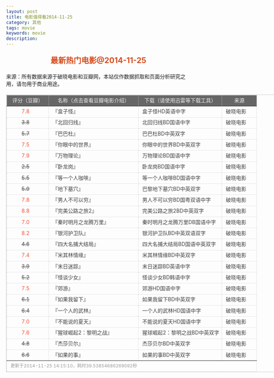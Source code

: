 ```yaml
---
layout: post
title: 电影值得看2014-11-25
category: 其他
tags: movie
keywords: movie 
description: 
---
```

<h2 style="text-align:center;color:#D54E21;margin:20px auto">最新热门电影@2014-11-25</h2>
<div>来源：所有数据来源于破晓电影和豆瓣网，本站仅作数据抓取和页面分析研究之用，请勿用于商业用途。</div>
<table id="movietb">
   <thead>
     <tr>
       <td width="100px">评分（豆瓣）</td>
       <td width="230px">名称（点击查看豆瓣电影介绍）</td>
       <td>下载（请使用迅雷等下载工具）</td>
       <td width="80px">来源</td>
     </tr>
   </thead>
   <tbody>
    <tr><td><a class="grade_good" href="http://movie.douban.com/subject/21350559/collections" target="_blank">7.8</a></td>      <td>『<a class="movie" href="http://movie.douban.com/subject/21350559/" target="_blank">盒子怪</a>』</td>      <td><a class="dllink" href="ftp://6:6@p13.poxiao.com:8202/[www.poxiao.com破晓电影]盒子怪HD英语中字.rmvb" target="_blank">盒子怪HD英语中字</a></td>      <td><a class="dlsource" href="http://www.poxiao.com/movie/37830.html" target="_blank">破晓电影</a><br /></td>    </tr>    <tr><td><a class="grade_bad" href="http://movie.douban.com/subject/25663134/collections" target="_blank">3.8</a></td>      <td>『<a class="movie" href="http://movie.douban.com/subject/25663134/" target="_blank">北回归线</a>』</td>      <td><a class="dllink" href="ftp://4:4@p13.poxiao.com:8202/[www.poxiao.com破晓电影]北回归线BD国语中字.rmvb" target="_blank">北回归线BD国语中字</a></td>      <td><a class="dlsource" href="http://www.poxiao.com/movie/37827.html" target="_blank">破晓电影</a><br /></td>    </tr>    <tr><td><a class="grade_bad" href="http://movie.douban.com/subject/25785812/collections" target="_blank">5.7</a></td>      <td>『<a class="movie" href="http://movie.douban.com/subject/25785812/" target="_blank">巴巴杜</a>』</td>      <td><a class="dllink" href="ftp://6:6@p27.poxiao.com:8201/[www.poxiao.com破晓电影]巴巴杜BD中英双字.rmvb" target="_blank">巴巴杜BD中英双字</a></td>      <td><a class="dlsource" href="http://www.poxiao.com/movie/37825.html" target="_blank">破晓电影</a><br /></td>    </tr>    <tr><td><a class="grade_good" href="http://movie.douban.com/subject/10549480/collections" target="_blank">7.5</a></td>      <td>『<a class="movie" href="http://movie.douban.com/subject/10549480/" target="_blank">你眼中的世界</a>』</td>      <td><a class="dllink" href="ftp://7:7@p27.poxiao.com:8201/[www.poxiao.com破晓电影]你眼中的世界BD中英双字.rmvb" target="_blank">你眼中的世界BD中英双字</a></td>      <td><a class="dlsource" href="http://www.poxiao.com/movie/37824.html" target="_blank">破晓电影</a><br /></td>    </tr>    <tr><td><a class="grade_good" href="http://movie.douban.com/subject/24815950/collections" target="_blank">7.9</a></td>      <td>『<a class="movie" href="http://movie.douban.com/subject/24815950/" target="_blank">万物理论</a>』</td>      <td><a class="dllink" href="ftp://5:5@p27.poxiao.com:8201/[www.poxiao.com破晓电影]万物理论BD国语中字.rmvb" target="_blank">万物理论BD国语中字</a></td>      <td><a class="dlsource" href="http://www.poxiao.com/movie/37823.html" target="_blank">破晓电影</a><br /></td>    </tr>    <tr><td><a class="grade_bad" href="http://movie.douban.com/subject/11632596/collections" target="_blank">2.5</a></td>      <td>『<a class="movie" href="http://movie.douban.com/subject/11632596/" target="_blank">卧龙岗</a>』</td>      <td><a class="dllink" href="ftp://5:5@p13.poxiao.com:8202/[www.poxiao.com破晓电影]卧龙岗BD国语中字.rmvb" target="_blank">卧龙岗BD国语中字</a></td>      <td><a class="dlsource" href="http://www.poxiao.com/movie/37822.html" target="_blank">破晓电影</a><br /></td>    </tr>    <tr><td><a class="grade_bad" href="http://movie.douban.com/subject/25753166/collections" target="_blank">5.5</a></td>      <td>『<a class="movie" href="http://movie.douban.com/subject/25753166/" target="_blank">等一个人咖啡</a>』</td>      <td><a class="dllink" href="ftp://4:4@p13.poxiao.com:8202/[www.poxiao.com破晓电影]等一个人咖啡BD国语中字.rmvb" target="_blank">等一个人咖啡BD国语中字</a></td>      <td><a class="dlsource" href="http://www.poxiao.com/movie/37821.html" target="_blank">破晓电影</a><br /></td>    </tr>    <tr><td><a class="grade_bad" href="http://movie.douban.com/subject/25821124/collections" target="_blank">5.9</a></td>      <td>『<a class="movie" href="http://movie.douban.com/subject/25821124/" target="_blank">地下墓穴</a>』</td>      <td><a class="dllink" href="ftp://4:4@p27.poxiao.com:8201/[www.poxiao.com破晓电影]巴黎地下墓穴BD中英双字.rmvb" target="_blank">巴黎地下墓穴BD中英双字</a></td>      <td><a class="dlsource" href="http://www.poxiao.com/movie/37820.html" target="_blank">破晓电影</a><br /></td>    </tr>    <tr><td><a class="grade_good" href="http://movie.douban.com/subject/25824741/collections" target="_blank">7.8</a></td>      <td>『<a class="movie" href="http://movie.douban.com/subject/25824741/" target="_blank">男人不可以穷</a>』</td>      <td><a class="dllink" href="ftp://3:3@p27.poxiao.com:8201/[www.poxiao.com破晓电影]男人不可以穷BD国粤双语中字.mkv" target="_blank">男人不可以穷BD国粤双语中字</a></td>      <td><a class="dlsource" href="http://www.poxiao.com/movie/37817.html" target="_blank">破晓电影</a><br /></td>    </tr>    <tr><td><a class="grade_good" href="http://movie.douban.com/subject/25764328/collections" target="_blank">8.8</a></td>      <td>『<a class="movie" href="http://movie.douban.com/subject/25764328/" target="_blank">完美公路之旅2</a>』</td>      <td><a class="dllink" href="ftp://3:3@p13.poxiao.com:8202/[www.poxiao.com破晓电影]完美公路之旅2BD中英双字.rmvb" target="_blank">完美公路之旅2BD中英双字</a></td>      <td><a class="dlsource" href="http://www.poxiao.com/movie/37816.html" target="_blank">破晓电影</a><br /></td>    </tr>    <tr><td><a class="grade_good" href="http://movie.douban.com/subject/6721670/collections" target="_blank">7.0</a></td>      <td>『<a class="movie" href="http://movie.douban.com/subject/6721670/" target="_blank">秦时明月之龙腾万里</a>』</td>      <td><a class="dllink" href="ftp://2:2@p13.poxiao.com:8202/[www.poxiao.com破晓电影]秦时明月之龙腾万里DB国语中字.rmvb" target="_blank">秦时明月之龙腾万里DB国语中字</a></td>      <td><a class="dlsource" href="http://www.poxiao.com/movie/37813.html" target="_blank">破晓电影</a><br /></td>    </tr>    <tr><td><a class="grade_good" href="http://movie.douban.com/subject/7065154/collections" target="_blank">8.2</a></td>      <td>『<a class="movie" href="http://movie.douban.com/subject/7065154/" target="_blank">银河护卫队</a>』</td>      <td><a class="dllink" href="ftp://1:1@p13.poxiao.com:8202/[www.poxiao.com破晓电影]银河护卫队BD中英双语双字.mkv" target="_blank">银河护卫队BD中英双语双字</a></td>      <td><a class="dlsource" href="http://www.poxiao.com/movie/37812.html" target="_blank">破晓电影</a><br /></td>    </tr>    <tr><td><a class="grade_bad" href="http://movie.douban.com/subject/10604893/collections" target="_blank">4.6</a></td>      <td>『<a class="movie" href="http://movie.douban.com/subject/10604893/" target="_blank">四大名捕大结局</a>』</td>      <td><a class="dllink" href="ftp://8:8@p13.poxiao.com:8202/[www.poxiao.com破晓电影]四大名捕大结局BD中英双字.rmvb" target="_blank">四大名捕大结局BD国语中英双字</a></td>      <td><a class="dlsource" href="http://www.poxiao.com/movie/37720.html" target="_blank">破晓电影</a><br /></td>    </tr>    <tr><td><a class="grade_good" href="http://movie.douban.com/subject/24844032/collections" target="_blank">7.4</a></td>      <td>『<a class="movie" href="http://movie.douban.com/subject/24844032/" target="_blank">米其林情缘</a>』</td>      <td><a class="dllink" href="ftp://2:2@p27.poxiao.com:8201/[www.poxiao.com破晓电影]米其林情缘BD中英双字.rmvb" target="_blank">米其林情缘BD中英双字</a></td>      <td><a class="dlsource" href="http://www.poxiao.com/movie/37811.html" target="_blank">破晓电影</a><br /></td>    </tr>    <tr><td><a class="grade_bad" href="http://movie.douban.com/subject/21324299/collections" target="_blank">3.9</a></td>      <td>『<a class="movie" href="http://movie.douban.com/subject/21324299/" target="_blank">末日迷踪</a>』</td>      <td><a class="dllink" href="ftp://6:6@p13.poxiao.com:8202/[www.poxiao.com破晓电影]末日迷踪BD英语中字.rmvb" target="_blank">末日迷踪BD英语中字</a></td>      <td><a class="dlsource" href="http://www.poxiao.com/movie/37810.html" target="_blank">破晓电影</a><br /></td>    </tr>    <tr><td><a class="grade_bad" href="http://movie.douban.com/subject/25823125/collections" target="_blank">5.2</a></td>      <td>『<a class="movie" href="http://movie.douban.com/subject/25823125/" target="_blank">怪谈少女</a>』</td>      <td><a class="dllink" href="ftp://5:5@p13.poxiao.com:8202/[www.poxiao.com破晓电影]怪谈少女BD韩语中字.rmvb" target="_blank">怪谈少女BD韩语中字</a></td>      <td><a class="dlsource" href="http://www.poxiao.com/movie/37809.html" target="_blank">破晓电影</a><br /></td>    </tr>    <tr><td><a class="grade_good" href="http://movie.douban.com/subject/10771216/collections" target="_blank">7.5</a></td>      <td>『<a class="movie" href="http://movie.douban.com/subject/10771216/" target="_blank">郊游</a>』</td>      <td><a class="dllink" href="ftp://7:7@p27.poxiao.com:8201/[www.poxiao.com破晓电影]郊游HD国语中字.rmvb" target="_blank">郊游HD国语中字</a></td>      <td><a class="dlsource" href="http://www.poxiao.com/movie/37808.html" target="_blank">破晓电影</a><br /></td>    </tr>    <tr><td><a class="grade_bad" href="http://movie.douban.com/subject/3428529/collections" target="_blank">6.1</a></td>      <td>『<a class="movie" href="http://movie.douban.com/subject/3428529/" target="_blank">如果我留下</a>』</td>      <td><a class="dllink" href="ftp://8:8@p27.poxiao.com:8201/[www.poxiao.com破晓电影]如果我留下BD中英双字.rmvb" target="_blank">如果我留下BD中英双字</a></td>      <td><a class="dlsource" href="http://www.poxiao.com/movie/37806.html" target="_blank">破晓电影</a><br /></td>    </tr>    <tr><td><a class="grade_bad" href="http://movie.douban.com/subject/24695277/collections" target="_blank">6.4</a></td>      <td>『<a class="movie" href="http://movie.douban.com/subject/24695277/" target="_blank">一个人的武林</a>』</td>      <td><a class="dllink" href="ftp://4:4@p13.poxiao.com:8202/[www.poxiao.com破晓电影]一个人的武林HD国语中字.rmvb" target="_blank">一个人的武林HD国语中字</a></td>      <td><a class="dlsource" href="http://www.poxiao.com/movie/37804.html" target="_blank">破晓电影</a><br /></td>    </tr>    <tr><td><a class="grade_good" href="http://movie.douban.com/subject/25743833/collections" target="_blank">7.0</a></td>      <td>『<a class="movie" href="http://movie.douban.com/subject/25743833/" target="_blank">不能说的夏天</a>』</td>      <td><a class="dllink" href="ftp://5:5@p27.poxiao.com:8201/[www.poxiao.com破晓电影]不能说的夏天HD国语中字.rmvb" target="_blank">不能说的夏天HD国语中字</a></td>      <td><a class="dlsource" href="http://www.poxiao.com/movie/37803.html" target="_blank">破晓电影</a><br /></td>    </tr>    <tr><td><a class="grade_good" href="http://movie.douban.com/subject/7046723/collections" target="_blank">7.6</a></td>      <td>『<a class="movie" href="http://movie.douban.com/subject/7046723/" target="_blank">猩球崛起2：黎明之战</a>』</td>      <td><a class="dllink" href="ftp://3:3@p13.poxiao.com:8202/[www.poxiao.com破晓电影]猩球崛起2：黎明之战BD中英双字.rmvb" target="_blank">猩球崛起2：黎明之战BD中英双字</a></td>      <td><a class="dlsource" href="http://www.poxiao.com/movie/37753.html" target="_blank">破晓电影</a><br /></td>    </tr>    <tr><td><a class="grade_bad" href="http://movie.douban.com/subject/21355504/collections" target="_blank">4.8</a></td>      <td>『<a class="movie" href="http://movie.douban.com/subject/21355504/" target="_blank">杰莎贝尔</a>』</td>      <td><a class="dllink" href="ftp://2:2@p13.poxiao.com:8202/[www.poxiao.com破晓电影]杰莎贝尔BD中英双字.rmvb" target="_blank">杰莎贝尔BD中英双字</a></td>      <td><a class="dlsource" href="http://www.poxiao.com/movie/37800.html" target="_blank">破晓电影</a><br /></td>    </tr>    <tr><td><a class="grade_bad" href="http://movie.douban.com/subject/3914512/collections" target="_blank">6.6</a></td>      <td>『<a class="movie" href="http://movie.douban.com/subject/3914512/" target="_blank">如果的事</a>』</td>      <td><a class="dllink" href="ftp://4:4@p27.poxiao.com:8201/[www.poxiao.com破晓电影]如果的事BD中英双字.rmvb" target="_blank">如果的事BD中英双字</a></td>      <td><a class="dlsource" href="http://www.poxiao.com/movie/37799.html" target="_blank">破晓电影</a><br /></td>    </tr>
  </tbody>
  <tfoot>
    <tr>
      <td colspan="4">更新于2014-11-25 14:15:10，耗时39.53854686269092秒</td>
    </tr>
  </tfoot>
</table>
<style>
#movietb {width:790px;border:1px #CCCCCC solid;font-size:14px;margin:20px auto;}
#movietb td {border:1px #CCCCCC dotted;line-height:24px;vertical-align: middle;}
#movietb a {text-decoration:none;color:#464646; text-shadow:0 1px 0 #F2F2F2;border:0!important}
#movietb a:hover {text-decoration:underline;color:#D54E21;}
#movietb tbody tr:hover{background:#CCC}
.grade_good {color:#FF5138!important;margin-left:30px}
.grade_bad {text-decoration:line-through!important;margin-left:30px}
#movietb thead {background-color:#666;color:#eee;text-align:center}
#movietb tbody {text-align:left;}
#movietb tbody td {padding-left:10px;}
#movietb tfoot td,.size {padding-left: 10px;font-size:12px;color:#999}
</style>